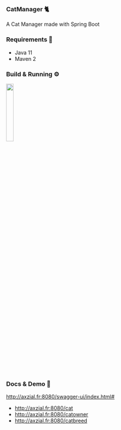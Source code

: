 ### CatManager 🐈
A Cat Manager made with Spring Boot

### Requirements 🧰
- Java 11
- Maven 2

### Build & Running ⚙️
<img align="center" width="20%" src="https://cdn.discordapp.com/attachments/630295737602932736/785423457478377472/unknown.png" />

### Docs & Demo 🧪
http://axzial.fr:8080/swagger-ui/index.html#
- http://axzial.fr:8080/cat
- http://axzial.fr:8080/catowner
- http://axzial.fr:8080/catbreed
